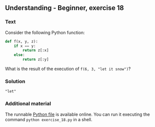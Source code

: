 ## Understanding - Beginner, exercise 18

### Text

Consider the following Python function:

```python
def f(x, y, z):
    if x == y:
        return z[:x] 
    else:
        return z[:y]
```

What is the result of the execution of `f(6, 3, "let it snow")`?

### Solution
`"let"`

### Additional material
The runnable [Python file](exercise_18.py) is available online. You can run it executing the command `python exercise_18.py` in a shell.
